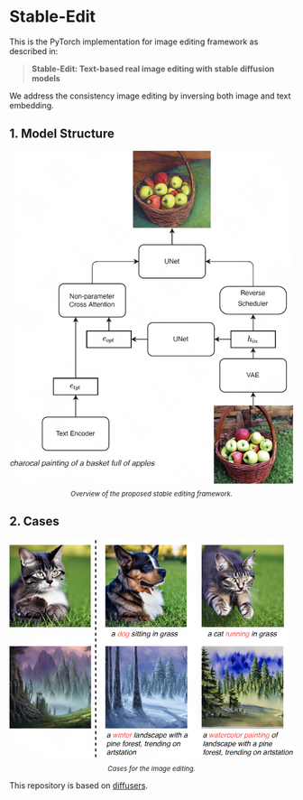 # Stable-Edit 

This is the PyTorch implementation for image editing framework as described in: 

> **Stable-Edit: Text-based real image editing with stable diffusion models**

We address the consistency image editing by inversing both image and text embedding.

## 1. Model Structure 

<p align="center">
     <img src="figures/framework.png" alt="Stable edit">
     <br/>
     <sub><em>
     Overview of the proposed stable editing framework.
    </em></sub>
</p>

## 2. Cases

<p align="center">
     <img src="figures/case.png" alt="Stable edit">
     <br/>
     <sub><em>
     Cases for the image editing.
    </em></sub>
</p>



This repository is based on [diffusers](https://github.com/huggingface/diffusers).

